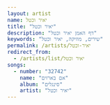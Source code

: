 ```yaml
---
layout: artist
name: יאיר וכטל
title: "יאיר וכטל"
description: "דף האמן יאיר וכטל"
keywords: "שירים, מוזיקה, יאיר וכטל"
permalink: /artists/יאיר-וכטל
redirect_from:
  - /artists/list/יאיר וכטל
songs:
  - number: "32742"
    name: "אם בארזים"
    album: "סינגלים"
    artist: "יאיר וכטל"
---
```

